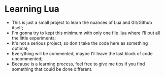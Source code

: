 # Learning Lua

- This is just a small project to learn the nuances of Lua and Git/Github itself;
- I'm gonna try to kept this minimum with only one file .lua where I'll put all the little experiments;
- It's not a serious project, so don't take the code here as something optimal;
- Everything will be commented, maybe I'll leave the last block of code  uncommented;
- Because is a learning process, feel free to give me tips if you find something that could be done different.
